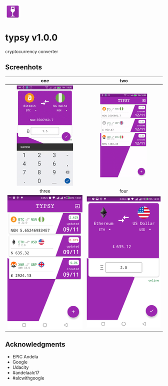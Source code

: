 ![Three](/art/app_icon.png?raw=true)
# typsy v1.0.0
cryptocurrency converter
## Screenhots

| one | two |
|:-:|:-:|
| ![one](/art/a.gif?raw=true) | ![two](/art/b.gif?raw=true) |
| three | four |
| ![one](/art/c.png?raw=true) | ![two](/art/d.png?raw=true) |

## Acknowledgments

* EPIC Andela
* Google
* Udacity
* #andelaalc17
* #alcwithgoogle
